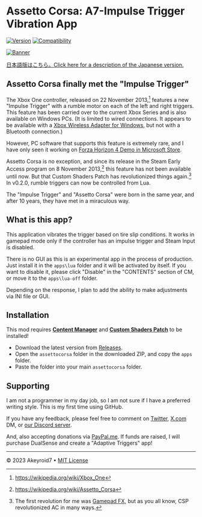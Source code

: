 # Assetto Corsa: A7-Impulse Trigger Vibration App

[![Version](https://img.shields.io/badge/Version-0.0_(Experimental)-blue.svg)](https://github.com/Akeyroid7/a7-impulse/releases)
[![Compatibility](https://img.shields.io/badge/CSP-0.2.0-green.svg)](https://acstuff.ru/patch/#0.2.0)

[![Banner](https://upload.wikimedia.org/wikipedia/commons/thumb/5/5a/Xbox-One-Console-wController-FL.jpg/2560px-Xbox-One-Console-wController-FL.jpg)](https://ja.wikipedia.org/wiki/Xbox_One#/media/%E3%83%95%E3%82%A1%E3%82%A4%E3%83%AB:Xbox-One-Console-wController-FL.jpg)

[日本語版はこちら。Click here for a description of the Japanese version.](README_JP.md)

## Assetto Corsa finally met the "Impulse Trigger"

The Xbox One controller, released on 22 November 2013,[^1] features a new "Impulse Trigger" with a rumble motor on each of the left and right triggers.
This feature has been carried over to the current Xbox Series and is also available on Windows PCs.
(It is limited to wired connections. It appears to be available with a [Xbox Wireless Adapter for Windows](https://www.xbox.com/accessories/adapters/wireless-adapter-windows), but not with a Bluetooth connection.)

However, PC software that supports this feature is extremely rare, and I have only seen it working on [Forza Horizon 4 Demo in Microsoft Store](https://www.xbox.com/games/store/forza-horizon-4/9p8cp1l72jxs).

Assetto Corsa is no exception, and since its release in the Steam Early Access program on 8 November 2013,[^2] this feature has not been available until now.
But that Custom Shaders Patch has revolutionized things again.[^3] In v0.2.0, rumble triggers can now be controlled from Lua.

The "Impulse Trigger" and "Assetto Corsa" were born in the same year, and after 10 years, they have met in a miraculous way.

[^1]:https://wikipedia.org/wiki/Xbox_One
[^2]:https://wikipedia.org/wiki/Assetto_Corsa
[^3]:The first revolution for me was [Gamepad FX](https://www.racedepartment.com/downloads/a7-assist-gamepad-fx.53941/), but as you all know, CSP revolutionized AC in many ways.

## What is this app?

This application vibrates the trigger based on tire slip conditions.
It works in gamepad mode only if the controller has an impulse trigger and Steam Input is disabled.

There is no GUI as this is an experimental app in the process of production.
Just install it in the `apps\lua` folder and it will be activated by itself.
If you want to disable it, please click "Disable" in the "CONTENTS" section of CM, or move it to the `apps\lua-off` folder.

Depending on the response, I plan to add the ability to make adjustments via INI file or GUI.

## Installation

This mod requires [**Content Manager**](https://assettocorsa.club/content-manager.html) and [**Custom Shaders Patch**](https://acstuff.ru/patch/) to be installed!

+ Download the latest version from [Releases](https://github.com/Akeyroid7/a7-impulse/releases).
+ Open the `assettocorsa` folder in the downloaded ZIP, and copy the `apps` folder.
+ Paste the folder into your main `assettocorsa` folder.

## Supporting

I am not a programmer in my day job, so I am not sure if I have a preferred writing style. This is my first time using GitHub.

If you have any feedback, please feel free to comment on [Twitter](https://twitter.com/Akeyroid7), [X.com](https://x.com/Akeyroid7) DM, or [our Discord server](https://discord.gg/dgsVUdEyVA).

And, also accepting donations via [PayPal.me](https://paypal.me/Akeyroid7).
If funds are raised, I will purchase DualSense and create a "Adaptive Triggers" app!

---

&copy; 2023 Akeyroid7 &bull; [MIT License](https://gh.io/mit)
